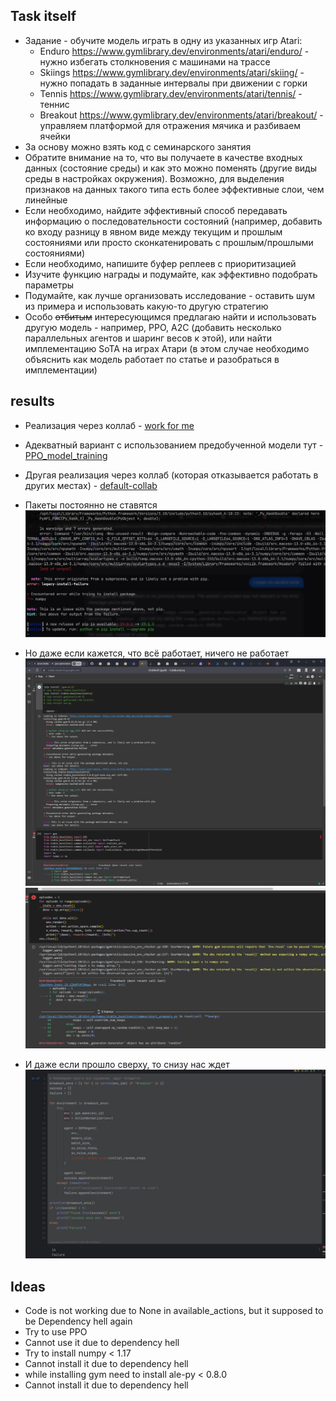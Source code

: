 ## Task itself
* Задание - обучите модель играть в одну из указанных игр Atari:
    * Enduro https://www.gymlibrary.dev/environments/atari/enduro/ - нужно избегать столкновения с машинами на трассе
    * Skiings https://www.gymlibrary.dev/environments/atari/skiing/ - нужно попадать в заданные интервалы при движении с горки
    * Tennis https://www.gymlibrary.dev/environments/atari/tennis/ - теннис
    * Breakout https://www.gymlibrary.dev/environments/atari/breakout/ - управляем платформой для отражения мячика и разбиваем ячейки
* За основу можно взять код с семинарского занятия
* Обратите внимание на то, что вы получаете в качестве входных данных (состояние среды) и как это можно поменять (другие виды среды в настройках окружения). Возможно, для выделения признаков на данных такого типа есть более эффективные слои, чем линейные
* Если необходимо, найдите эффективный способ передавать информацию о последовательности состояний (например, добавить ко входу разницу в явном виде между текущим и прошлым состояниями или просто сконкатенировать с прошлым/прошлыми состояниями)
* Если необходимо, напишите буфер реплеев с приоритизацией
* Изучите функцию награды и подумайте, как эффективно подобрать параметры
* Подумайте, как лучше организовать исследование - оставить шум из примера и использовать какую-то другую стратегию
* Особо ~~отбитым~~ интересующимся предлагаю найти и использовать другую модель - например, PPO, A2C (добавить несколько параллельных агентов и шаринг весов к этой), или найти имплементацию SoTA на играх Атари (в этом случае необходимо объяснить как модель работает по статье и разобраться в имплементации)

## results
+ Реализация через коллаб - [work for me](from_collab/main.ipynb)
+ Адекватный вариант c использованием предобученной модели тут - [PPO_model_training](using_PPO/using_PPO_packman.ipynb)
+ Другая реализация через коллаб (которая отказывается работать в других местах) - [default-collab](from_collab/main_based_on_collab.ipynb)


+ Пакеты постоянно не ставятся
    ![alt-text](misc/photos/third.jpg)



+ Но даже если кажется, что всё работает, ничего не работает
  ![alt-text](misc/photos/first.jpg)
  ![alt-text](misc/photos/second.jpg)

+ И даже если прошло сверху, то снизу нас ждет
  ![alt-text](misc/photos/forth.jpg)



## Ideas
 + Code is not working due to None in available_actions, but it supposed to be
 Dependency hell again
 + Try to use PPO
 + Cannot use it due to dependency hell
 + Try to install numpy < 1.17
 + Cannot install it due to dependency hell
 + while installing gym need to install ale-py < 0.8.0
 + Cannot install it due to dependency hell